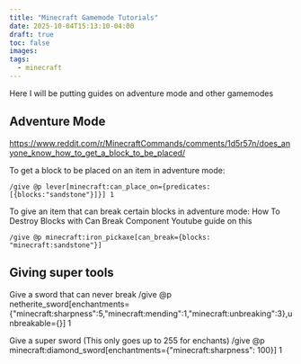 ```yaml
---
title: "Minecraft Gamemode Tutorials"
date: 2025-10-04T15:13:10-04:00
draft: true
toc: false
images:
tags:
  - minecraft
---
```


Here I will be putting guides on adventure mode and other gamemodes

## Adventure Mode
https://www.reddit.com/r/MinecraftCommands/comments/1d5r57n/does_anyone_know_how_to_get_a_block_to_be_placed/

To get a block to be placed on an item in adventure mode:

    /give @p lever[minecraft:can_place_on={predicates:[{blocks:"sandstone"}]}] 1

To give an item that can break certain blocks in adventure mode:
How To Destroy Blocks with Can Break Component
Youtube guide on this

    /give @p minecraft:iron_pickaxe[can_break={blocks: "minecraft:sandstone"}]

## Giving super tools

Give a sword that can never break
/give @p netherite_sword[enchantments={"minecraft:sharpness":5,"minecraft:mending":1,"minecraft:unbreaking":3},unbreakable={}] 1

Give a super sword (This only goes up to 255 for enchants)
/give @p minecraft:diamond_sword[enchantments={"minecraft:sharpness": 100}] 1